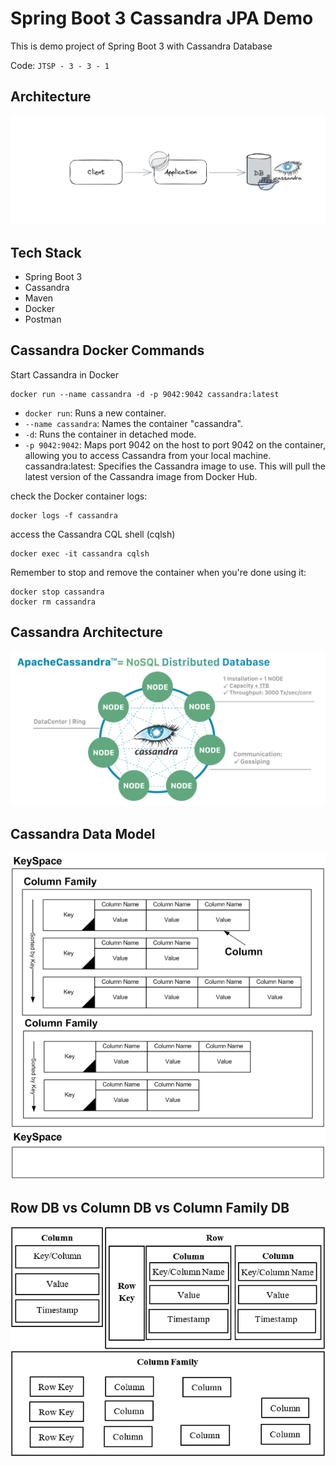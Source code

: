 # Spring Boot 3 Cassandra JPA Demo

This is demo project of Spring Boot 3 with Cassandra Database

Code: `JTSP - 3 - 3 - 1`

## Architecture
![](architecture.png)
## Tech Stack

+ Spring Boot 3
+ Cassandra 
+ Maven
+ Docker
+ Postman

## Cassandra Docker Commands

Start Cassandra in Docker
```shell
docker run --name cassandra -d -p 9042:9042 cassandra:latest
```

+ `docker run`: Runs a new container.
+ `--name cassandra`: Names the container "cassandra".
+ `-d`: Runs the container in detached mode.
+ `-p 9042:9042`: Maps port 9042 on the host to port 9042 on the container, allowing you to access Cassandra from your local machine.
cassandra:latest: Specifies the Cassandra image to use. This will pull the latest version of the Cassandra image from Docker Hub.


check the Docker container logs:
```shell
docker logs -f cassandra
```

access the Cassandra CQL shell (cqlsh) 
```shell
docker exec -it cassandra cqlsh

```

Remember to stop and remove the container when you're done using it:

```shell
docker stop cassandra
docker rm cassandra
```
## Cassandra Architecture
![](apache-cassandra-diagrams-01.jpg)

## Cassandra Data Model
![](cassandra_data_model.png)

## Row DB vs Column DB vs Column Family DB
![](Cassandra-column-row-and-column-family-structure.png)